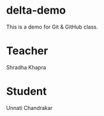 # delta-demo
This is a demo for Git &amp; GitHub class.

# Teacher  
Shradha Khapra

# Student
Unnati Chandrakar
